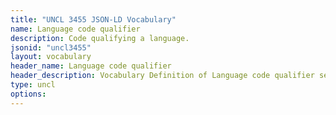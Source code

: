 ```yaml
---
title: "UNCL 3455 JSON-LD Vocabulary"
name: Language code qualifier
description: Code qualifying a language.
jsonid: "uncl3455"
layout: vocabulary
header_name: Language code qualifier
header_description: Vocabulary Definition of Language code qualifier semantics in HTML format. JSON-LD format is available at [uncl3455.jsonld](/vocabulary/uncl3455.jsonld)
type: uncl
options:
---
```

